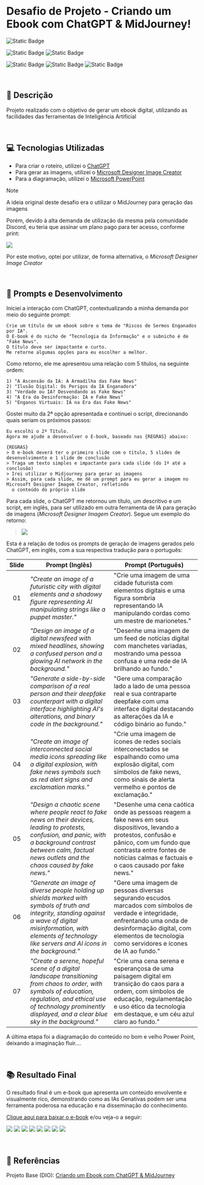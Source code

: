 # Desafio de Projeto - Criando um Ebook com ChatGPT & MidJourney!

![Static Badge](https://img.shields.io/badge/Status_Projeto:-Concluído_(29/Jun/2024)-green)

![Static Badge](https://img.shields.io/badge/Inteligência_Artificial_(IA)-blue)
![Static Badge](https://img.shields.io/badge/IA_Generativa-blue)

![Static Badge](https://img.shields.io/badge/Microsoft_Designer_Image_Creator-orange)
![Static Badge](https://img.shields.io/badge/OpenIA-orange)
![Static Badge](https://img.shields.io/badge/ChatGPT-orange)

<br>

## 📒 Descrição

Projeto realizado com o objetivo de gerar um ebook digital, utilizando as facilidades das ferramentas de Inteligência Artificial

<br>

## 💻 Tecnologias Utilizadas

- Para criar o roteiro, utilizei o [ChatGPT](https://chatgpt.com/)
- Para gerar as imagens, utilizei o [Microsoft Designer Image Creator](https://designer.microsoft.com/image-creator/)
- Para a diagramação, utilizei o [Microsoft PowerPoint](https://www.microsoft.com/en/microsoft-365/powerpoint)

> [!NOTE]
> A ideia original deste desafio era o utilizar o MidJourney para geração das imagens
>
> Porém, devido à alta demanda de utilização da mesma pela comunidade Discord, eu teria que assinar um plano pago para ter acesso, conforme print:
> 
> ![](img/erroMidjourney.png)
>
> Por este motivo, optei por utilizar, de forma alternativa, o *Microsoft Designer Image Creator*

<br>

## 🧠 Prompts e Desenvolvimento

Iniciei a interação com ChatGPT, contextualizando a minha demanda por meio do seguinte prompt:

~~~
Crie um título de um ebook sobre o tema de "Riscos de Sermos Enganados por IA".
O E-book é do nicho de "Tecnologia da Informação" e o subnicho é de "Fake News".
O título deve ser impactante e curto.
Me retorne algumas opções para eu escolher a melhor.
~~~

Como retorno, ele me apresentou uma relação com 5 títulos, na seguinte ordem:

~~~
1) "A Ascensão da IA: A Armadilha das Fake News"
2) "Ilusão Digital: Os Perigos da IA Enganadora"
3) "Verdade ou IA? Desvendando as Fake News"
4) "A Era da Desinformação: IA e Fake News"
5) "Enganos Virtuais: IA na Era das Fake News"
~~~

Gostei muito da 2ª opção apresentada e continuei o script, direcionando quais seriam os próximos passos:

~~~
Eu escolhi o 2º Título.
Agora me ajude a desenvolver o E-book, baseado nas {REGRAS} abaixo:

{REGRAS}
> O e-book deverá ter o primeiro slide com o título, 5 slides de desenvolvimento e 1 slide de conclusão
> Traga um texto simples e impactante para cada slide (do 1º até a conclusão)
> Irei utilizar o Midjourney para gerar as imagens
> Assim, para cada slide, me dê um prompt para eu gerar a imagem no Microsoft Designer Imagem Creator, refletindo
  o conteúdo do próprio slide
~~~

Para cada slide, o ChatGPT me retornou um título, um descritivo e um script, em inglês, para ser utilizado em outra ferramenta de IA para geração de imagens (*Microsoft Designer Imagem Creator*). Segue um exemplo do retorno:

> ![](img/retornoChatGPT.png)

Esta é a relação de todos os prompts de geração de imagens gerados pelo ChatGPT, em inglês, com a sua respectiva tradução para o português:

| Slide | Prompt (Inglês) | Prompt (Português) |
| :---: | --------------- | ------------------ |
| 01 | *"Create an image of a futuristic city with digital elements and a shadowy figure representing AI manipulating strings like a puppet master."* | "Crie uma imagem de uma cidade futurista com elementos digitais e uma figura sombria representando IA manipulando cordas como um mestre de marionetes." |
| 02 | *"Design an image of a digital newsfeed with mixed headlines, showing a confused person and a glowing AI network in the background."* | "Desenhe uma imagem de um feed de notícias digital com manchetes variadas, mostrando uma pessoa confusa e uma rede de IA brilhando ao fundo." |
| 03 | *"Generate a side-by-side comparison of a real person and their deepfake counterpart with a digital interface highlighting AI's alterations, and binary code in the background."* | "Gere uma comparação lado a lado de uma pessoa real e sua contraparte deepfake com uma interface digital destacando as alterações da IA e código binário ao fundo." |
| 04 | *"Create an image of interconnected social media icons spreading like a digital explosion, with fake news symbols such as red alert signs and exclamation marks."* | "Crie uma imagem de ícones de redes sociais interconectados se espalhando como uma explosão digital, com símbolos de fake news, como sinais de alerta vermelho e pontos de exclamação." |
| 05 | *"Design a chaotic scene where people react to fake news on their devices, leading to protests, confusion, and panic, with a background contrast between calm, factual news outlets and the chaos caused by fake news."* | "Desenhe uma cena caótica onde as pessoas reagem a fake news em seus dispositivos, levando a protestos, confusão e pânico, com um fundo que contrasta entre fontes de notícias calmas e factuais e o caos causado por fake news." |
| 06 | *"Generate an image of diverse people holding up shields marked with symbols of truth and integrity, standing against a wave of digital misinformation, with elements of technology like servers and AI icons in the background."* | "Gere uma imagem de pessoas diversas segurando escudos marcados com símbolos de verdade e integridade, enfrentando uma onda de desinformação digital, com elementos de tecnologia como servidores e ícones de IA ao fundo." |
| 07 | *"Create a serene, hopeful scene of a digital landscape transitioning from chaos to order, with symbols of education, regulation, and ethical use of technology prominently displayed, and a clear blue sky in the background."* | "Crie uma cena serena e esperançosa de uma paisagem digital em transição do caos para a ordem, com símbolos de educação, regulamentação e uso ético da tecnologia em destaque, e um céu azul claro ao fundo." |

A última etapa foi a diagramação do conteúdo no bom e velho Power Point, deixando a imaginação fluir....

<br>

## 📚 Resultado Final

O resultado final é um e-book que apresenta um conteúdo envolvente e visualmente rico, demonstrando como as IAs Genativas podem ser uma ferramenta poderosa na educação e na disseminação do conhecimento.

[Clique aqui para baixar o e-book](Ebook_Fake_News.pdf) e/ou veja-o a seguir:

![](img/SLIDE_01.png) ![](img/SLIDE_02.png)
![](img/SLIDE_03.png) ![](img/SLIDE_04.png)
![](img/SLIDE_05.png) ![](img/SLIDE_06.png)
![](img/SLIDE_07.png) ![](img/SLIDE_08.png)

<br>

## 🔗 Referências

Projeto Base (DIO): [Criando um Ebook com ChatGPT & MidJourney](https://web.dio.me/project/criando-um-ebook-com-chatgpt-midjourney/learning/4ccf3a39-46fc-4ca7-8c26-17899e35da5b?back=/track/santander-2024-fundamentos-de-ia-para-devs&tab=undefined&moduleId=undefined)
